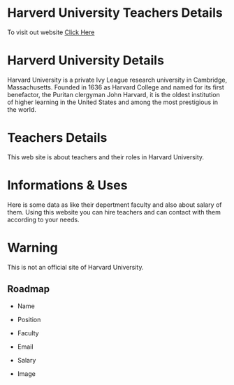 
# Harverd University Teachers Details

To visit out website [Click Here](https://admiring-neumann-ad0561.netlify.app/)
 
# Harverd University Details

Harvard University is a private Ivy League research university in Cambridge, Massachusetts. Founded in 1636 as Harvard College and named for its first benefactor, the Puritan clergyman John Harvard, it is the oldest institution of higher learning in the United States and among the most prestigious in the world.

# Teachers Details
This web site is about teachers and their roles in Harvard University.

# Informations & Uses
Here is some data as like their depertment faculty and also about salary of them. Using this website you can hire teachers and can contact with them according to your needs.

# Warning
This is not an official site of Harvard University.
## Roadmap

- Name

- Position

- Faculty

- Email 

- Salary

- Image

  